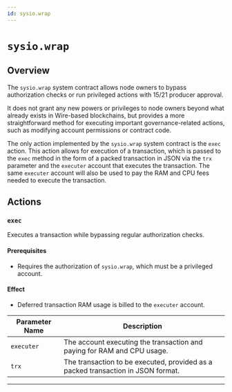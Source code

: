 ```yaml
---
id: sysio.wrap
---
```


# `sysio.wrap`

## Overview

The `sysio.wrap` system contract allows node owners to bypass authorization checks or run privileged actions with 15/21 producer approval.

It does not grant any new powers or privileges to node owners beyond what already exists in Wire-based blockchains, but provides a more straightforward method for executing important governance-related actions, such as modifying account permissions or contract code.

The only action implemented by the `sysio.wrap` system contract is the `exec` action. This action allows for execution of a transaction, which is passed to the `exec` method in the form of a packed transaction in JSON via the `trx` parameter and the `executer` account that executes the transaction. The same `executer` account will also be used to pay the RAM and CPU fees needed to execute the transaction.

## Actions

### `exec`

Executes a transaction while bypassing regular authorization checks.

#### Prerequisites

- Requires the authorization of `sysio.wrap`, which must be a privileged account.

#### Effect

- Deferred transaction RAM usage is billed to the `executer` account.

| Parameter Name  | Description                                        |
|-----------------|----------------------------------------------------|
| `executer`      | The account executing the transaction and paying for RAM and CPU usage. |
| `trx`           | The transaction to be executed, provided as a packed transaction in JSON format. |

---
